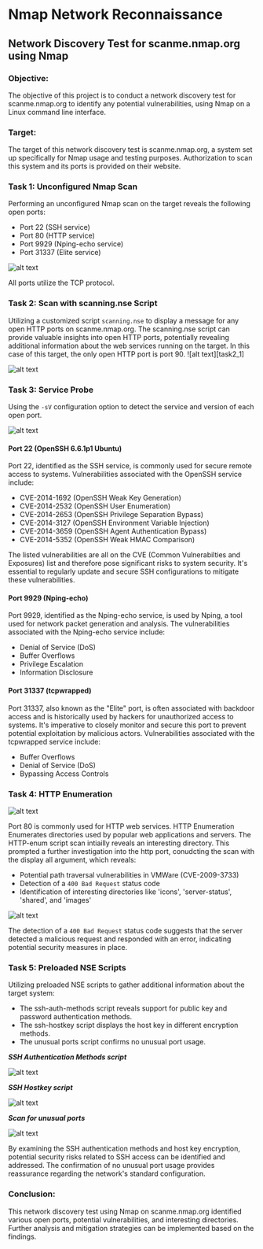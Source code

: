 # Nmap Network Reconnaissance
## Network Discovery Test for scanme.nmap.org using Nmap

### Objective:
The objective of this project is to conduct a network discovery test for scanme.nmap.org to identify any potential vulnerabilities, using Nmap on a Linux command line interface.
### Target:
The target of this network discovery test is scanme.nmap.org, a system set up specifically for Nmap usage and testing purposes. Authorization to scan this system and its ports is provided on their website.

### Task 1: Unconfigured Nmap Scan
Performing an unconfigured Nmap scan on the target reveals the following open ports:
* Port 22 (SSH service)
* Port 80 (HTTP service)
* Port 9929 (Nping-echo service)
* Port 31337 (Elite service)
  
![alt text][task1]

[task1]: https://github.com/averyth3archivist/nmap-network-reconnaissance/blob/6a2031e63e3aa9ad4ceea040976cf8f7bbcee7eb/nmap_task1.png "Unconfigured Nmap Scan"

All ports utilize the TCP protocol.

### Task 2: Scan with scanning.nse Script
Utilizing a customized script ```scanning.nse``` to display a message for any open HTTP ports on scanme.nmap.org. The scanning.nse script can provide valuable insights into open HTTP ports, potentially revealing additional information about the web services running on the target. In this case of this target, the only open HTTP port is port 90.
![alt text][task2_1]

[task2_!]: https://github.com/averyth3archivist/nmap-network-reconnaissance/blob/6a2031e63e3aa9ad4ceea040976cf8f7bbcee7eb/nmap_task2_nse.png "scanning.nse"

![alt text][task2_2]

[task2_2]: https://github.com/averyth3archivist/nmap-network-reconnaissance/blob/6a2031e63e3aa9ad4ceea040976cf8f7bbcee7eb/nmap_task2_bash.png "Customized Script Scan"

### Task 3: Service Probe
Using the ```-sV``` configuration option to detect the service and version of each open port.

![alt text][task3]

[task3]: https://github.com/averyth3archivist/nmap-network-reconnaissance/blob/6a2031e63e3aa9ad4ceea040976cf8f7bbcee7eb/nmap_task3.png "Service Probe"

#### Port 22 (OpenSSH 6.6.1p1 Ubuntu)
Port 22, identified as the SSH service, is commonly used for secure remote access to systems. Vulnerabilities associated with the OpenSSH service include:
* CVE-2014-1692 (OpenSSH Weak Key Generation)
* CVE-2014-2532 (OpenSSH User Enumeration)
* CVE-2014-2653 (OpenSSH Privilege Separation Bypass)
* CVE-2014-3127 (OpenSSH Environment Variable Injection)
* CVE-2014-3659 (OpenSSH Agent Authentication Bypass)
* CVE-2014-5352 (OpenSSH Weak HMAC Comparison)

The listed vulnerabilities are all on the CVE (Common Vulnerabilties and Exposures) list and therefore pose significant risks to system security. It's essential to regularly update and secure SSH configurations to mitigate these vulnerabilities.

#### Port 9929 (Nping-echo)
Port 9929, identified as the Nping-echo service, is used by Nping, a tool used for network packet generation and analysis. The vulnerabilities associated with the Nping-echo service include:
* Denial of Service (DoS)
* Buffer Overflows
* Privilege Escalation
* Information Disclosure
  
#### Port 31337 (tcpwrapped) 
Port 31337, also known as the "Elite" port, is often associated with backdoor access and is historically used by hackers for unauthorized access to systems. It's imperative to closely monitor and secure this port to prevent potential exploitation by malicious actors. Vulnerabilities associated with the tcpwrapped service include:
* Buffer Overflows
* Denial of Service (DoS)
* Bypassing Access Controls

### Task 4: HTTP Enumeration
![alt text][task4]

[task4]: https://github.com/averyth3archivist/nmap-network-reconnaissance/blob/6a2031e63e3aa9ad4ceea040976cf8f7bbcee7eb/nmap_task4.png "HTTP Enumeration"

Port 80 is commonly used for HTTP web services. HTTP Enumeration Enumerates directories used by popular web applications and servers. The HTTP-enum script scan intiailly reveals an interesting directory. This prompted a further investigation into the http port, conudcting the scan with the display all argument, which reveals:
* Potential path traversal vulnerabilities in VMWare (CVE-2009-3733)
* Detection of a ```400 Bad Request``` status code
* Identification of interesting directories like 'icons', 'server-status', 'shared', and 'images'

![alt text][task4_all]

[task4_all]: https://github.com/averyth3archivist/nmap-network-reconnaissance/blob/6a2031e63e3aa9ad4ceea040976cf8f7bbcee7eb/nmap_task4_all.png "HTTP Enumeration with Display All Argument"

The detection of a ```400 Bad Request``` status code suggests that the server detected a malicious request and responded with an error, indicating potential security measures in place.
  
### Task 5: Preloaded NSE Scripts
Utilizing preloaded NSE scripts to gather additional information about the target system:
* The ssh-auth-methods script reveals support for public key and password authentication methods.
* The ssh-hostkey script displays the host key in different encryption methods.
* The unusual ports script confirms no unusual port usage.
  
***SSH Authentication Methods script***

![alt text][task5_sshauth]

[task5_sshauth]: https://github.com/averyth3archivist/nmap-network-reconnaissance/blob/6a2031e63e3aa9ad4ceea040976cf8f7bbcee7eb/nmap_task5_sshauth.png "SSH Authentication Methods script"

***SSH Hostkey script***

![alt text][task5_sshkey]

[task5_sshkey]: https://github.com/averyth3archivist/nmap-network-reconnaissance/blob/aac1ff463b070c38b22a6a59503e6d5df9ba5ed0/nmap_task5_sshkey.png "SSH Hostkey script"

***Scan for unusual ports***

![alt text][task5_ports]

[task5_ports]: https://github.com/averyth3archivist/nmap-network-reconnaissance/blob/6a2031e63e3aa9ad4ceea040976cf8f7bbcee7eb/nmap_task5_ports.png "Unusual Ports Scan"

By examining the SSH authentication methods and host key encryption, potential security risks related to SSH access can be identified and addressed. The confirmation of no unusual port usage provides reassurance regarding the network's standard configuration.
  
### Conclusion:
This network discovery test using Nmap on scanme.nmap.org identified various open ports, potential vulnerabilities, and interesting directories. Further analysis and mitigation strategies can be implemented based on the findings.
